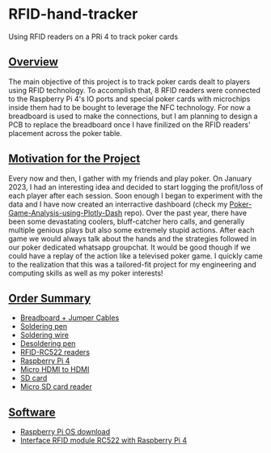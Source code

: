 # RFID-hand-tracker
Using RFID readers on a PRi 4 to track poker cards

## <u>Overview</u>
The main objective of this project is to track poker cards dealt to players using RFID technology. To accomplish that, 8 RFID readers were connected to the Raspberry Pi 4's IO ports and special poker cards with microchips inside them had to be bought to leverage the NFC technology. For now a breadboard is used to make the connections, but I am planning to design a PCB to replace the breadboard once I have finilized on the RFID readers' placement across the poker table. 

## <u>Motivation for the Project</u>
Every now and then, I gather with my friends and play poker. On January 2023, I had an interesting idea and decided to start logging the profit/loss of each player after each session. Soon enough I began to experiment with the data and I have now created an interractive dashboard (check my [Poker-Game-Analysis-using-Plotly-Dash](https://github.com/panstenos/Poker-Game-Analysis-using-Plotly-Dash) repo). Over the past year, there have been some devastating coolers, bluff-catcher hero calls, and generally multiple genious plays but also some extremely stupid actions. After each game we would always talk about the hands and the strategies followed in our poker dedicated whatsapp groupchat. It would be good though if we could have a replay of the action like a televised poker game. I quickly came to the realization that this was a tailored-fit project for my engineering and computing skills as well as my poker interests! 

## <u>Order Summary</u>
- [Breadboard + Jumper Cables](https://www.amazon.co.uk/dp/B0B5TCKTQH?psc=1&ref=ppx_yo2ov_dt_b_product_details)
- [Soldering pen](https://www.amazon.co.uk/Soldering-Electric-Switch-Adjustable-Temperature200%E2%84%83/dp/B09C7TMQGX/ref=sr_1_6?crid=348HET7OYKJLU&keywords=soldering+pen&qid=1702485501&s=industrial&sprefix=soldering+pen%2Cindustrial%2C72&sr=1-6)
- [Soldering wire](https://www.amazon.co.uk/Balala-Soldering-Repairing-Electronic-Components/dp/B07NT68DXP/ref=sr_1_4?crid=BXNHRILU2WSZ&keywords=soldering+iron+wire&qid=1702485541&s=industrial&sprefix=soldering+iron+wir%2Cindustrial%2C55&sr=1-4)
- [Desoldering pen](https://www.amazon.co.uk/dp/B00BG62F6E?psc=1&ref=ppx_yo2ov_dt_b_product_details)
- [RFID-RC522 readers](https://www.amazon.co.uk/dp/B074S9FZC5?ref=ppx_yo2ov_dt_b_product_details&th=1)
- [Raspberry Pi 4](https://www.amazon.co.uk/Raspberry-Pi-Model-4GB/dp/B09TTNF8BT/ref=sr_1_3?keywords=raspberry+pi+4&qid=1702485590&sr=8-3)
- [Micro HDMI to HDMI](https://www.amazon.co.uk/dp/B098XS9XS2?psc=1&ref=ppx_yo2ov_dt_b_product_details)
- [SD card](https://www.amazon.co.uk/Samsung-32GB-Memory-Micro-Adapter/dp/B06XFSZGCC/ref=sr_1_4?crid=1GBDG49DCK1S&keywords=samsung+micro+sd+card+32&qid=1702485942&sprefix=samsung+micro+sd+card+32%2Caps%2C75&sr=8-4)
- [Micro SD card reader](https://www.amazon.co.uk/dp/B00W02VHM6?psc=1&ref=ppx_yo2ov_dt_b_product_details)

  
## <u>Software</u>
- [Raspberry Pi OS download](https://www.raspberrypi.com/software/)
- [Interface RFID module RC522 with Raspberry Pi 4](https://www.theengineeringprojects.com/2023/01/interface-rfid-module-rc522-with-raspberry-pi-4.html#:~:text=Wiring%20the%20RFID%20RC522&text=Simply%20connecting%207%20of%20the,SCK%20connects%20to%20Pin%2023.)
